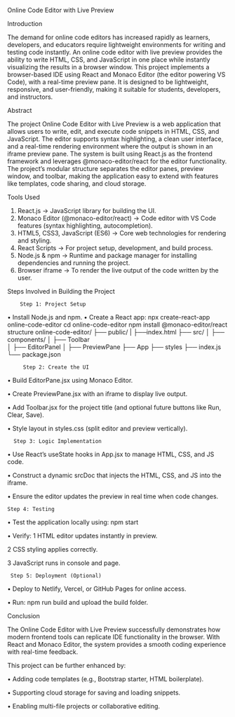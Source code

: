 Online Code Editor with Live Preview

 Introduction
 
The demand for online code editors has increased rapidly as learners, developers, and educators require lightweight environments for writing and testing code instantly. An online code editor with live preview provides the ability to write HTML, CSS, and JavaScript in one place while instantly visualizing the results in a browser window.
This project implements a browser-based IDE using React and Monaco Editor (the editor powering VS Code), with a real-time preview pane. It is designed to be lightweight, responsive, and user-friendly, making it suitable for students, developers, and instructors.

 Abstract
 
The project Online Code Editor with Live Preview is a web application that allows users to write, edit, and execute code snippets in HTML, CSS, and JavaScript. The editor supports syntax highlighting, a clean user interface, and a real-time rendering environment where the output is shown in an iframe preview pane.
The system is built using React.js as the frontend framework and leverages @monaco-editor/react for the editor functionality. The project’s modular structure separates the editor panes, preview window, and toolbar, making the application easy to extend with features like templates, code sharing, and cloud storage.
  
  Tools Used
  
1.	React.js → JavaScript library for building the UI.
2.	Monaco Editor (@monaco-editor/react) → Code editor with VS Code features (syntax highlighting, autocompletion).
3.	HTML5, CSS3, JavaScript (ES6) → Core web technologies for rendering and styling.
4.	React Scripts → For project setup, development, and build process.
5.	Node.js & npm → Runtime and package manager for installing dependencies and running the project.
6.	Browser iframe → To render the live output of the code written by the user.
 
  Steps Involved in Building the Project
  
        Step 1: Project Setup
•	Install Node.js and npm.
•	Create a React app:
       npx create-react-app online-code-editor
       cd online-code-editor
       npm install @monaco-editor/react
  	structure
  	online-code-editor/
├── public/
|   ├──index.html
├── src/
│   ├── components/
│   ├── Toolbar            
│   ├── EditorPanel
│   ├── PreviewPane
├── App
├── styles
├── index.js
└── package.json

         Step 2: Create the UI
         
•	Build EditorPane.jsx using Monaco Editor.

•	Create PreviewPane.jsx with an iframe to display live output.

•	Add Toolbar.jsx for the project title (and optional future buttons like Run, Clear, Save).

•	Style layout in styles.css (split editor and preview vertically).
     
      Step 3: Logic Implementation
      
•	Use React’s useState hooks in App.jsx to manage HTML, CSS, and JS code.

•	Construct a dynamic srcDoc that injects the HTML, CSS, and JS into the iframe.

•	Ensure the editor updates the preview in real time when code changes.
  
    Step 4: Testing
    
•	Test the application locally using:
                npm start
                
•	Verify:
1	HTML editor updates instantly in preview.

2	CSS styling applies correctly.

3	JavaScript runs in console and page.

     Step 5: Deployment (Optional)
     
•	Deploy to Netlify, Vercel, or GitHub Pages for online access.

•	Run:
 npm run build
    and upload the build folder.
 
 Conclusion
 
The Online Code Editor with Live Preview successfully demonstrates how modern frontend tools can replicate IDE functionality in the browser. With React and Monaco Editor, the system provides a smooth coding experience with real-time feedback.

This project can be further enhanced by:

•	Adding code templates (e.g., Bootstrap starter, HTML boilerplate).

•	Supporting cloud storage for saving and loading snippets.

•	Enabling multi-file projects or collaborative editing.
